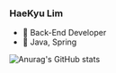 ### HaeKyu Lim

- 🐥 Back-End Developer
- 🌱 Java, Spring

![Anurag's GitHub stats](https://github-readme-stats.vercel.app/api?username=cookyuu&show_icons=true&theme=merko)







<!-- **limhaekyu/limhaekyu** is a ✨ _special_ ✨ repository because its `README.md` (this file) appears on your GitHub profile.



Here are some ideas to get you started:

- 🔭 I’m currently working on ...
- 🌱 I’m currently learning ...
- 👯 I’m looking to collaborate on ...
- 🤔 I’m looking for help with ...
- 💬 Ask me about ...
- 📫 How to reach me: ...
- 😄 Pronouns: ...
- ⚡ Fun fact: ... -->


